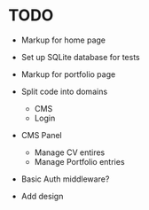 TODO
====
- Markup for home page
- Set up SQLite database for tests

- Markup for portfolio page

- Split code into domains
  - CMS
  - Login

- CMS Panel
  - Manage CV entires
  - Manage Portfolio entries
- Basic Auth middleware?
- Add design
